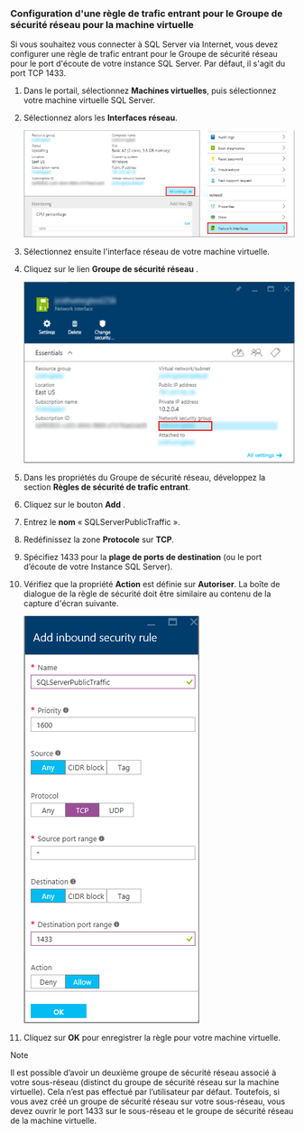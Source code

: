 ### <a name="configure-a-network-security-group-inbound-rule-for-the-vm"></a>Configuration d'une règle de trafic entrant pour le Groupe de sécurité réseau pour la machine virtuelle
Si vous souhaitez vous connecter à SQL Server via Internet, vous devez configurer une règle de trafic entrant pour le Groupe de sécurité réseau pour le port d'écoute de votre instance SQL Server. Par défaut, il s'agit du port TCP 1433.

1. Dans le portail, sélectionnez **Machines virtuelles**, puis sélectionnez votre machine virtuelle SQL Server.
2. Sélectionnez alors les **Interfaces réseau**.
   
    ![interface réseau](./media/virtual-machines-sql-server-connection-steps/rm-network-interface.png)
3. Sélectionnez ensuite l'interface réseau de votre machine virtuelle.
4. Cliquez sur le lien **Groupe de sécurité réseau** .
   
    ![interface réseau](./media/virtual-machines-sql-server-connection-steps/rm-network-security-group.png)
5. Dans les propriétés du Groupe de sécurité réseau, développez la section **Règles de sécurité de trafic entrant**.
6. Cliquez sur le bouton **Add** .
7. Entrez le **nom** « SQLServerPublicTraffic ».
8. Redéfinissez la zone **Protocole** sur **TCP**.
9. Spécifiez 1433 pour la **plage de ports de destination** (ou le port d’écoute de votre Instance SQL Server).
10. Vérifiez que la propriété **Action** est définie sur **Autoriser**. La boîte de dialogue de la règle de sécurité doit être similaire au contenu de la capture d'écran suivante.
    
     ![règle de sécurité réseau](./media/virtual-machines-sql-server-connection-steps/rm-network-security-rule.png)
11. Cliquez sur **OK** pour enregistrer la règle pour votre machine virtuelle.

> [!NOTE]
> Il est possible d’avoir un deuxième groupe de sécurité réseau associé à votre sous-réseau (distinct du groupe de sécurité réseau sur la machine virtuelle). Cela n’est pas effectué par l’utilisateur par défaut. Toutefois, si vous avez créé un groupe de sécurité réseau sur votre sous-réseau, vous devez ouvrir le port 1433 sur le sous-réseau et le groupe de sécurité réseau de la machine virtuelle. 
> 
> 



<!--HONumber=Nov16_HO3-->


